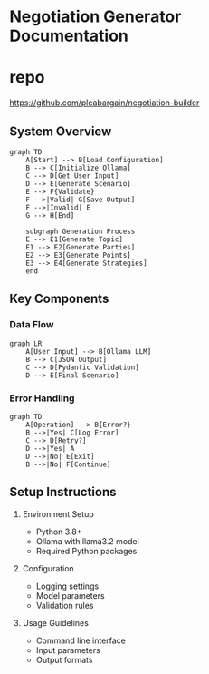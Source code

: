 # Negotiation Generator Documentation

# repo

https://github.com/pleabargain/negotiation-builder


## System Overview

```mermaid
graph TD
    A[Start] --> B[Load Configuration]
    B --> C[Initialize Ollama]
    C --> D[Get User Input]
    D --> E[Generate Scenario]
    E --> F{Validate}
    F -->|Valid| G[Save Output]
    F -->|Invalid| E
    G --> H[End]

    subgraph Generation Process
    E --> E1[Generate Topic]
    E1 --> E2[Generate Parties]
    E2 --> E3[Generate Points]
    E3 --> E4[Generate Strategies]
    end
```

## Key Components

### Data Flow
```mermaid
graph LR
    A[User Input] --> B[Ollama LLM]
    B --> C[JSON Output]
    C --> D[Pydantic Validation]
    D --> E[Final Scenario]
```

### Error Handling
```mermaid
graph TD
    A[Operation] --> B{Error?}
    B -->|Yes| C[Log Error]
    C --> D[Retry?]
    D -->|Yes| A
    D -->|No| E[Exit]
    B -->|No| F[Continue]
```

## Setup Instructions

1. Environment Setup
   - Python 3.8+
   - Ollama with llama3.2 model
   - Required Python packages

2. Configuration
   - Logging settings
   - Model parameters
   - Validation rules

3. Usage Guidelines
   - Command line interface
   - Input parameters
   - Output formats
